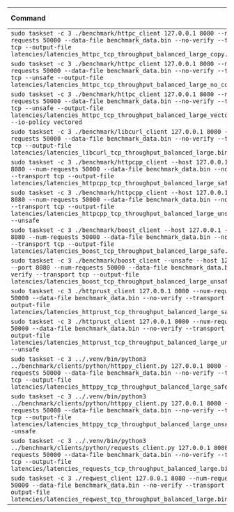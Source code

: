| Command | Mean [s] | Min [s] | Max [s] | Relative |
|:---|---:|---:|---:|---:|
| `sudo taskset -c 3 ./benchmark/httpc_client 127.0.0.1 8080 --num-requests 50000 --data-file benchmark_data.bin --no-verify --transport tcp --output-file latencies/latencies_httpc_tcp_throughput_balanced_large_copy.bin` | 6.531 ± 0.245 | 5.898 | 6.651 | 1.21 ± 0.09 |
| `sudo taskset -c 3 ./benchmark/httpc_client 127.0.0.1 8080 --num-requests 50000 --data-file benchmark_data.bin --no-verify --transport tcp --unsafe --output-file latencies/latencies_httpc_tcp_throughput_balanced_large_no_copy.bin` | 6.451 ± 0.075 | 6.400 | 6.722 | 1.20 ± 0.08 |
| `sudo taskset -c 3 ./benchmark/httpc_client 127.0.0.1 8080 --num-requests 50000 --data-file benchmark_data.bin --no-verify --transport tcp --unsafe --output-file latencies/latencies_httpc_tcp_throughput_balanced_large_vectored.bin --io-policy vectored` | 5.524 ± 0.366 | 5.073 | 5.858 | 1.03 ± 0.09 |
| `sudo taskset -c 3 ./benchmark/libcurl_client 127.0.0.1 8080 --num-requests 50000 --data-file benchmark_data.bin --no-verify --transport tcp --output-file latencies/latencies_libcurl_tcp_throughput_balanced_large.bin` | 7.394 ± 0.145 | 7.222 | 7.569 | 1.37 ± 0.09 |
| `sudo taskset -c 3 ./benchmark/httpcpp_client --host 127.0.0.1 --port 8080 --num-requests 50000 --data-file benchmark_data.bin --no-verify --transport tcp --output-file latencies/latencies_httpcpp_tcp_throughput_balanced_large_safe.bin` | 7.598 ± 0.249 | 7.474 | 8.230 | 1.41 ± 0.10 |
| `sudo taskset -c 3 ./benchmark/httpcpp_client --host 127.0.0.1 --port 8080 --num-requests 50000 --data-file benchmark_data.bin --no-verify --transport tcp --output-file latencies/latencies_httpcpp_tcp_throughput_balanced_large_unsafe.bin --unsafe` | 7.231 ± 0.368 | 6.828 | 7.631 | 1.34 ± 0.11 |
| `sudo taskset -c 3 ./benchmark/boost_client --host 127.0.0.1 --port 8080 --num-requests 50000 --data-file benchmark_data.bin --no-verify --transport tcp --output-file latencies/latencies_boost_tcp_throughput_balanced_large_safe.bin` | 6.465 ± 0.332 | 5.923 | 6.707 | 1.20 ± 0.10 |
| `sudo taskset -c 3 ./benchmark/boost_client --unsafe --host 127.0.0.1 --port 8080 --num-requests 50000 --data-file benchmark_data.bin --no-verify --transport tcp --output-file latencies/latencies_boost_tcp_throughput_balanced_large_unsafe.bin` | 5.387 ± 0.343 | 5.122 | 5.947 | 1.00 |
| `sudo taskset -c 3 ./httprust_client 127.0.0.1 8080 --num-requests 50000 --data-file benchmark_data.bin --no-verify --transport tcp --output-file latencies/latencies_httprust_tcp_throughput_balanced_large_safe.bin` | 8.587 ± 0.337 | 7.816 | 8.775 | 1.59 ± 0.12 |
| `sudo taskset -c 3 ./httprust_client 127.0.0.1 8080 --num-requests 50000 --data-file benchmark_data.bin --no-verify --transport tcp --output-file latencies/latencies_httprust_tcp_throughput_balanced_large_unsafe.bin --unsafe` | 6.973 ± 0.399 | 6.774 | 8.043 | 1.29 ± 0.11 |
| `sudo taskset -c 3 ../.venv/bin/python3 ../benchmark/clients/python/httppy_client.py 127.0.0.1 8080 --num-requests 50000 --data-file benchmark_data.bin --no-verify --transport tcp --output-file latencies/latencies_httppy_tcp_throughput_balanced_large_safe.bin` | 20.920 ± 1.532 | 18.866 | 24.988 | 3.88 ± 0.38 |
| `sudo taskset -c 3 ../.venv/bin/python3 ../benchmark/clients/python/httppy_client.py 127.0.0.1 8080 --num-requests 50000 --data-file benchmark_data.bin --no-verify --transport tcp --output-file latencies/latencies_httppy_tcp_throughput_balanced_large_unsafe.bin --unsafe` | 18.050 ± 0.948 | 15.693 | 19.554 | 3.35 ± 0.28 |
| `sudo taskset -c 3 ../.venv/bin/python3 ../benchmark/clients/python/requests_client.py 127.0.0.1 8080 --num-requests 50000 --data-file benchmark_data.bin --no-verify --transport tcp --output-file latencies/latencies_requests_tcp_throughput_balanced_large.bin` | 30.906 ± 0.249 | 30.475 | 31.448 | 5.74 ± 0.37 |
| `sudo taskset -c 3 ./reqwest_client 127.0.0.1 8080 --num-requests 50000 --data-file benchmark_data.bin --no-verify --transport tcp --output-file latencies/latencies_reqwest_tcp_throughput_balanced_large.bin` | 7.734 ± 0.013 | 7.702 | 7.769 | 1.44 ± 0.09 |

